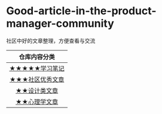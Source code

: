 # Good-article-in-the-product-manager-community
社区中好的文章整理，方便查看与交流

| 仓库内容分类 |
| :------: |
| [★★★★★学习笔记](https://github.com/wangyr45/Good-article-in-the-product-manager-community/blob/master/Study%20notes/Menu.md) |
| [★★★社区优秀文章](https://github.com/wangyr45/Good-article-in-the-product-manager-community/blob/master/Product/Product.md) |
| [★★设计类文章](https://github.com/wangyr45/Good-article-in-the-product-manager-community/blob/master/Design.md) |
| [★★心理学文章](https://github.com/wangyr45/Good-article-in-the-product-manager-community/blob/master/psychology.md) |
